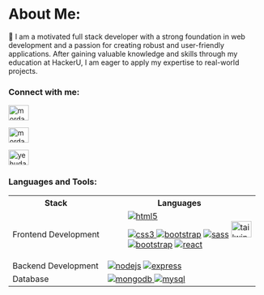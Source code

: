 <h1 dir="ltr">About Me:</h1>

<p dir="ltr">👋 I am a motivated full stack developer with a strong foundation in web development and a passion for creating robust and user-friendly applications. After gaining valuable knowledge and skills through my education at HackerU, I am eager to apply my expertise to real-world projects.</p>

<h3 dir="ltr">Connect with me:</h3>
<p dir="ltr">

<a href="mailto:yehuda.5770037@gmail.com" target="blank"><img align="center" src="https://gist.githubusercontent.com/mordamen/d0dec3d67277e1d43f7dbb654e836181/raw/f95fda13b7ba5b76f95c77f980f3cc8b5bb12c14/gmail.svg" alt="mordamen" width="40" height="30"  /></a>

<a href="https://discordapp.com/users/165249299884539904" target="blank"><img align="center" src="https://gist.githubusercontent.com/mordamen/747dac898f9d4617bfcdb33417753604/raw/7ad97fb56550d2d5b6a981c94fae3027b646ea52/discord.svg" alt="mordamen" width="40" height="30"  /></a>

<a href="https://linkedin.com/in/yehuda-sapir" target="blank"><img align="center" src="https://gist.githubusercontent.com/mordamen/71f5c2438891de80e27c8a20f81fc536/raw/e1bbbc162e711d5fe33a96a131dbab774ba3afdb/linkedin.svg" alt="yehuda-sapir" width="40" height="30" /></a>

</p>

<h3 dir="ltr">Languages and Tools:</h3>
<p dir="ltr">
<table>
    <tr>
        <th>Stack</th>
        <th>Languages</th>
    </tr>
    <tr>
        <td>Frontend Development</td>
        <td>
            <dl>
                <dd><a href="https://www.w3.org/html/" target="_blank" rel="noreferrer"> <img src="https://gist.githubusercontent.com/mordamen/ceaf7fe54cc092a45539245d83d374ab/raw/6a7528fe2a0203651847a1d872a9970cf4169616/html5.svg" alt="html5" /></a> </dd>
                <dd><a href="https://www.w3schools.com/css/" target="_blank" rel="noreferrer"> <img src="https://gist.githubusercontent.com/mordamen/a7f66b57c2a918a4cb8b34b9fc552bdb/raw/d8e052bd5e5d5a2bde9dca233f74a69830e482e7/css.svg" alt="css3" /></a><a href="https://getbootstrap.com" target="_blank" rel="noreferrer"> <img src="https://gist.githubusercontent.com/mordamen/03ca7a104c2e504b357379cf57a90542/raw/ab433776169952e340c0db5fd46c94b90d68e9f4/bootstrap.svg" alt="bootstrap" /></a>
            <a href="https://sass-lang.com" target="_blank" rel="noreferrer"> <img src="https://gist.githubusercontent.com/mordamen/08818f1283d22f0e67ea31d4fd878c63/raw/fae5d12a75771571a4902646ced03e12dcc2aed7/sass.svg" alt="sass" /></a>
            <a href="https://tailwindcss.com/" target="_blank" rel="noreferrer"> <img src="https://www.vectorlogo.zone/logos/tailwindcss/tailwindcss-icon.svg" alt="tailwind" width="40" height="32" /></a></dd>
                <dd><a href="https://www.javascript.com/" target="_blank" rel="noreferrer"> <img src="https://gist.githubusercontent.com/mordamen/eda88ede67110ca55bc3c2fc4aee728a/raw/d738dbe8ccc9a33a3f246035dc5bdf4058eb4e5d/javascript.svg" alt="bootstrap" /></a> <a href="https://react.dev/" target="_blank" rel="noreferrer"> <img src="https://gist.github.com/mordamen/342737e786784262d862f5e0986257d6/raw/d37aade5979bf253161ef8a217aac9a27021f9a9/react.svg" alt="react" /></a></dd>
            </dl>
        </td>
    </tr>
    <tr>
        <td>Backend Development</td>
        <td>
            <a href="https://nodejs.org" target="_blank" rel="noreferrer"> <img src="https://gist.githubusercontent.com/mordamen/5c146490baecba81dcc1bbc739d56cfd/raw/51f7230c253753b481041afa76bc4b031497ed96/nodejs.svg" alt="nodejs" /></a>
            <a href="https://expressjs.com" target="_blank" rel="noreferrer"> <img src="https://gist.githubusercontent.com/mordamen/d22b7bc0bdc397a9f0fe8f3c2f1a1c73/raw/20de103279d404b9869eb4b546d280610764d6fb/express.svg" alt="express" /></a>
        </td>
    </tr>
    <tr>
        <td>Database</td>
        <td>
            <a href="https://www.mongodb.com/" target="\_blank" rel="noreferrer"> <img src="https://gist.githubusercontent.com/mordamen/a69c59a05b45600721aeaa5e053c644f/raw/f7809bd8d08e16bd5da21f8c7a2f0e2c50ce0687/mongodb.svg" alt="mongodb" /> </a>
            <a href="https://www.mysql.com/" target="_blank" rel="noreferrer"> <img src="https://gist.github.com/mordamen/fd26cf9c7906f55784a3b870c70f065d/raw/f96bbfc09c1cbdbf6b4f32763f34ee947a808641/mysql.svg" alt="mysql" /> </a>
        </td>
    </tr>

</table>

</p>
